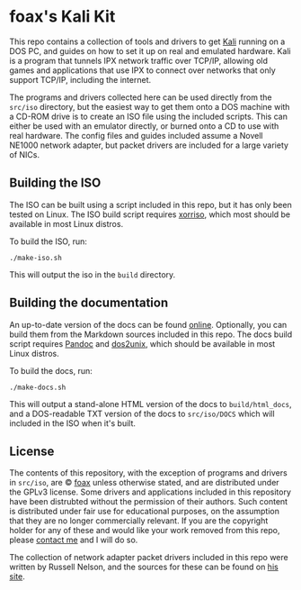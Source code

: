 # foax's Kali Kit

This repo contains a collection of tools and drivers to get [Kali](https://kali.net) running on a DOS PC, and guides on how to set it up on real and emulated hardware.
Kali is a program that tunnels IPX network traffic over TCP/IP, allowing old games and applications that use IPX to connect over networks that only support TCP/IP, including the internet.

The programs and drivers collected here can be used directly from the `src/iso` directory, but the easiest way to get them onto a DOS machine with a CD-ROM drive is to create an ISO file using the included scripts.
This can either be used with an emulator directly, or burned onto a CD to use with real hardware.
The config files and guides included assume a Novell NE1000 network adapter, but packet drivers are included for a large variety of NICs.

## Building the ISO

The ISO can be built using a script included in this repo, but it has only been tested on Linux.
The ISO build script requires [xorriso](https://www.gnu.org/software/xorriso/), which most should be available in most Linux distros.

To build the ISO, run:

```
./make-iso.sh
```

This will output the iso in the `build` directory.

## Building the documentation

An up-to-date version of the docs can be found [online](https://fo.ax/kali-kit/html_docs).
Optionally, you can build them from the Markdown sources included in this repo.
The docs build script requires [Pandoc](https://pandoc.org/) and [dos2unix](https://dos2unix.sourceforge.io/), which should be available in most Linux distros.

To build the docs, run:

```
./make-docs.sh
```

This will output a stand-alone HTML version of the docs to `build/html_docs`, and a DOS-readable TXT version of the docs to `src/iso/DOCS` which will included in the ISO when it's built.

## License

The contents of this repository, with the exception of programs and drivers in `src/iso`, are &copy; [foax](https://fo.ax) unless otherwise stated, and are distributed under the GPLv3 license.
Some drivers and applications included in this repository have been distrubted without the permission of their authors.
Such content is distributed under fair use for educational purposes, on the assumption that they are no longer commercially relevant.
If you are the copyright holder for any of these and would like your work removed from this repo, please [contact me](mailto:a@fo.ax) and I will do so.

The collection of network adapter packet drivers included in this repo were written by Russell Nelson, and the sources for these can be found on [his site](http://crynwr.com/drivers/00index.html).
